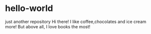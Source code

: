 # hello-world
just another repository
Hi there!
I like coffee,chocolates and ice cream more!
But above all, I love books the most!
